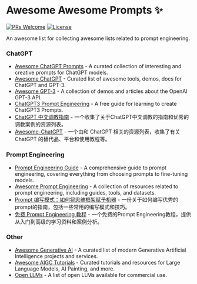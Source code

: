 # Awesome Awesome Prompts ✨
[![PRs Welcome][pr-image]][pr-url]
[![License][license-image]][license-url]

An awesome list for collecting awesome lists related to prompt engineering.

### ChatGPT
- [Awesome ChatGPT Prompts](https://github.com/f/awesome-chatgpt-prompts) - A curated collection of interesting and creative prompts for ChatGPT models.
- [Awesome ChatGPT](https://github.com/humanloop/awesome-chatgpt) - Curated list of awesome tools, demos, docs for ChatGPT and GPT-3.
- [Awesome GPT-3](https://github.com/elyase/awesome-gpt3) - A collection of demos and articles about the OpenAI GPT-3 API.
- [ChatGPT3 Prompt Engineering](https://github.com/mattnigh/ChatGPT3-Free-Prompt-List) - A free guide for learning to create ChatGPT3 Prompts.
- [ChatGPT 中文调教指南](https://github.com/PlexPt/awesome-chatgpt-prompts-zh) - 一个收集了关于ChatGPT中文调教的指南和优秀的调教案例的资源列表。
- [Awesome-ChatGPT](https://github.com/runningcheese/Awesome-ChatGPT) - 一个由和 ChatGPT 相关的资源列表，收集了有关 ChatGPT 的替代品、平台和使用教程等。

### Prompt Engineering
- [Prompt Engineering Guide](https://github.com/dair-ai/Prompt-Engineering-Guide) - A comprehensive guide to prompt engineering, covering everything from choosing prompts to fine-tuning models.
- [Awesome Prompt Engineering](https://github.com/promptslab/Awesome-Prompt-Engineering) - A collection of resources related to prompt engineering, including guides, tools, and datasets.
- [Prompt 编写模式：如何将思维框架赋予机器](https://github.com/prompt-engineering/prompt-patterns) - 一份关于如何编写优秀的prompt的指南，包括一些常用的编写模式和技巧。
- [免费 Prompt Engineering 教程](https://github.com/thinkingjimmy/Learning-Prompt) - 一个免费的Prompt Engineering教程，提供从入门到高级的学习资料和案例分析。

### Other
- [Awesome Generative AI](https://github.com/steven2358/awesome-generative-ai) - A curated list of modern Generative Artificial Intelligence projects and services.
- [Awesome AIGC Tutorials](https://github.com/luban-agi/Awesome-AIGC-Tutorials) - Curated tutorials and resources for Large Language Models, AI Painting, and more.
- [Open LLMs](https://github.com/eugeneyan/open-llms) - A list of open LLMs available for commercial use.

[pr-image]: https://img.shields.io/badge/PRs-welcome-brightgreen.svg
[license-image]: https://img.shields.io/github/license/DukeLuo/awesome-awesome-prompts

[pr-url]: https://github.com/DukeLuo/awesome-awesome-prompts/pulls
[license-url]: https://github.com/DukeLuo/awesome-awesome-prompts/blob/main/LICENSE